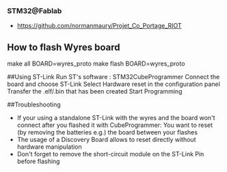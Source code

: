 ### STM32@Fablab

* <https://github.com/normanmaury/Projet_Co_Portage_RIOT>


## How to flash Wyres board
make all BOARD=wyres_proto
make flash BOARD=wyres_proto

##Using ST-Link
Run ST's software : STM32CubeProgrammer
Connect the board and choose ST-Link
Select Hardware reset in the configuration panel 
Transfer the .elf/.bin that has been created
Start Programming

##Troubleshooting
- If your using a standalone ST-Link with the wyres and the 
  board won't connect after you flashed it with CubeProgrammer:
  You want to reset (by removing the batteries e.g.) the board between your flashes
- The usage of a Discovery Board allows to reset directly without hardware manipulation
- Don't forget to remove the short-circuit module on the ST-Link Pin before flashing
